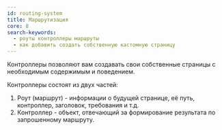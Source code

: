 ```yaml
---
id: routing-system
title: Маршрутизация
core: 8
search-keywords:
  - роуты контроллеры маршруты
  - как добавить создать собственную кастомную страницу
--- 
```


Контроллеры позволяют вам создавать свои собственные страницы с необходимым содержимым и поведением.

Контроллеры состоят из двух частей:

1. Роут (маршрут) - информации о будущей странице, её путь, контроллер, заголовок, требования и т.д.
1. Контроллер - объект, отвечающий за формирование результата по запрошенному маршруту.

